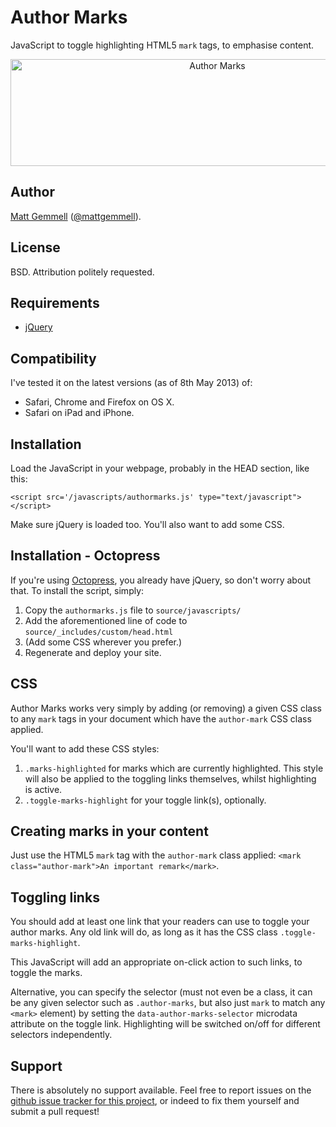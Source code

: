 # Author Marks

JavaScript to toggle highlighting HTML5 `mark` tags, to emphasise content.

<div style="text-align:center;">
<a href="http://www.flickr.com/photos/mattgemmell/8745247030/" title="Author Marks by Matt Gemmell, on Flickr"><img src="http://farm8.staticflickr.com/7283/8745247030_f10f9127dd_o.png" width="646" height="171" alt="Author Marks"></a>
</div>


## Author

[Matt Gemmell](http://mattgemmell.com/) ([@mattgemmell](http://twitter.com/mattgemmell)).


## License

BSD. Attribution politely requested.


## Requirements

* [jQuery](http://jquery.com)


## Compatibility

I've tested it on the latest versions (as of 8th May 2013) of:

- Safari, Chrome and Firefox on OS X.
- Safari on iPad and iPhone.


## Installation

Load the JavaScript in your webpage, probably in the HEAD section, like this:

	<script src='/javascripts/authormarks.js' type="text/javascript"></script>

Make sure jQuery is loaded too. You'll also want to add some CSS.


## Installation - Octopress

If you're using [Octopress](http://octopress.org), you already have jQuery, so don't worry about that. To install the script, simply:

1. Copy the `authormarks.js` file to `source/javascripts/`
2. Add the aforementioned line of code to `source/_includes/custom/head.html`
3. (Add some CSS wherever you prefer.)
4. Regenerate and deploy your site.


## CSS

Author Marks works very simply by adding (or removing) a given CSS class to any `mark` tags in your document which have the `author-mark` CSS class applied.

You'll want to add these CSS styles:

1. `.marks-highlighted` for marks which are currently highlighted. This style will also be applied to the toggling links themselves, whilst highlighting is active.
2. `.toggle-marks-highlight` for your toggle link(s), optionally.


## Creating marks in your content

Just use the HTML5 `mark` tag with the `author-mark` class applied: `<mark class="author-mark">An important remark</mark>`.

## Toggling links

You should add at least one link that your readers can use to toggle your author marks. Any old link will do, as long as it has the CSS class `.toggle-marks-highlight`.

This JavaScript will add an appropriate on-click action to such links, to toggle the marks.

Alternative, you can specify the selector (must not even be a class, it can be any given selector such as `.author-marks`, but also just `mark` to match any `<mark>` element) by setting the `data-author-marks-selector` microdata attribute on the toggle link. Highlighting will be switched on/off for different selectors independently.

## Support

There is absolutely no support available. Feel free to report issues on the [github issue tracker for this project](https://github.com/mattgemmell/author-marks/issues), or indeed to fix them yourself and submit a pull request!
